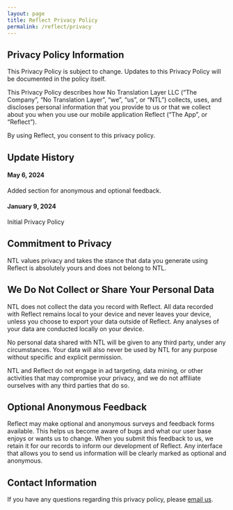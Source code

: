 ```yaml
---
layout: page
title: Reflect Privacy Policy
permalink: /reflect/privacy
---
```


## Privacy Policy Information

This Privacy Policy is subject to change. Updates to this Privacy Policy will be documented in the policy itself.

This Privacy Policy describes how No Translation Layer LLC (“The Company”, “No Translation Layer”, “we”, “us”, or “NTL”) collects, uses, and discloses personal information that you provide to us or that we collect about you when you use our mobile application Reflect (“The App”, or “Reflect”).

By using Reflect, you consent to this privacy policy.

## Update History

#### May 6, 2024
Added section for anonymous and optional feedback.

#### January 9, 2024
Initial Privacy Policy

## Commitment to Privacy

NTL values privacy and takes the stance that data you generate using Reflect is absolutely yours and does not belong to NTL.

## We Do Not Collect or Share Your Personal Data

NTL does not collect the data you record with Reflect. All data recorded with Reflect remains local to your device and never leaves your device, unless you choose to export your data outside of Reflect. Any analyses of your data are conducted locally on your device.

No personal data shared with NTL will be given to any third party, under any circumstances. Your data will also never be used by NTL for any purpose without specific and explicit permission.

NTL and Reflect do not engage in ad targeting, data mining, or other activities that may compromise your privacy, and we do not affiliate ourselves with any third parties that do so.

## Optional Anonymous Feedback

Reflect may make optional and anonymous surveys and feedback forms available. This helps us become aware of bugs and what our user base enjoys or wants us to change. When you submit this feedback to us, we retain it for our records to inform our development of Reflect. Any interface that allows you to send us information will be clearly marked as optional and anonymous.

## Contact Information

If you have any questions regarding this privacy policy, please [email us](mailto:privacy@ntl.ai).